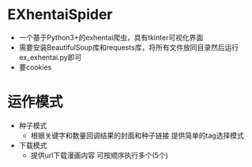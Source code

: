 # EXhentaiSpider
* 一个基于Python3+的exhentai爬虫，具有tkinter可视化界面
* 需要安装BeautifulSoup库和requests库，将所有文件放同目录然后运行ex_exhentai.py即可
* 要cookies
# 运作模式
* 种子模式  
    * 根据关键字和数量回调结果的封面和种子链接 提供简单的tag选择模式  
* 下载模式
    * 提供url下载漫画内容 可按顺序执行多个(5个)

